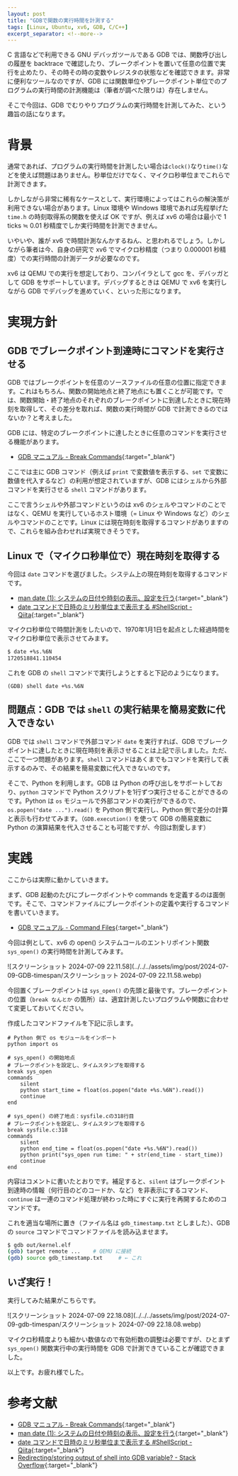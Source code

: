 ```yaml
---
layout: post
title: "GDBで関数の実行時間を計測する"
tags: [Linux, Ubuntu, xv6, GDB, C/C++]
excerpt_separator: <!--more-->
---
```


C 言語などで利用できる GNU デバッガツールである GDB では、関数呼び出しの履歴を backtrace で確認したり、ブレークポイントを置いて任意の位置で実行を止めたり、その時その時の変数やレジスタの状態などを確認できます。非常に便利なツールなのですが、GDB には関数単位やブレークポイント単位でのプログラムの実行時間の計測機能は（筆者が調べた限りは）存在しません。

そこで今回は、GDB でむりやりプログラムの実行時間を計測してみた、という趣旨の話になります。

<!--more-->

# 背景

通常であれば、プログラムの実行時間を計測したい場合は``clock()``なり``time()``などを使えば問題はありません。秒単位だけでなく、マイクロ秒単位までこれらで計測できます。

しかしながら非常に稀有なケースとして、実行環境によってはこれらの解決策が利用できない場合があります。Linux 環境や Windows 環境であれば先程挙げた ``time.h`` の時刻取得系の関数を使えば OK ですが、例えば xv6 の場合は最小で 1 ticks ≒ 0.01 秒精度でしか実行時間を計測できません。

いやいや、誰が xv6 で時間計測なんかするねん、と思われるでしょう。しかしながら筆者は今、自身の研究で xv6 でマイクロ秒精度（つまり 0.000001 秒精度）での実行時間の計測データが必要なのです。

xv6 は QEMU での実行を想定しており、コンパイラとして gcc を、デバッガとして GDB をサポートしています。デバッグするときは QEMU で xv6 を実行しながら GDB でデバッグを進めていく、といった形になります。

# 実現方針

## GDB でブレークポイント到達時にコマンドを実行させる

GDB ではブレークポイントを任意のソースファイルの任意の位置に指定できます。これはもちろん、関数の開始地点と終了地点にも置くことが可能です。では、関数開始・終了地点のそれぞれのブレークポイントに到達したときに現在時刻を取得して、その差分を取れば、関数の実行時間が GDB で計測できるのではないか？と考えました。

GDB には、特定のブレークポイントに達したときに任意のコマンドを実行させる機能があります。

- [GDB マニュアル - Break Commands](https://flex.phys.tohoku.ac.jp/texi/GDB-j/GDB-j_22.html){:target="_blank"}

ここでは主に GDB コマンド（例えば ``print`` で変数値を表示する、``set`` で変数に数値を代入するなど）の利用が想定されていますが、GDB にはシェルから外部コマンドを実行させる ``shell`` コマンドがあります。

ここで言うシェルや外部コマンドというのは xv6 のシェルやコマンドのことではなく、QEMU を実行しているホスト環境（= Linux や Windows など）のシェルやコマンドのことです。Linux には現在時刻を取得するコマンドがありますので、これらを組み合わせれば実現できそうです。

## Linux で（マイクロ秒単位で）現在時刻を取得する

今回は ``date`` コマンドを選びました。システム上の現在時刻を取得するコマンドです。

- [man date (1): システムの日付や時刻の表示、設定を行う](https://ja.manpages.org/date){:target="_blank"}
- [date コマンドで日時のミリ秒単位まで表示する #ShellScript - Qiita](https://qiita.com/niwasawa/items/9502e97b6c4d28d24042){:target="_blank"}

マイクロ秒単位で時間計測をしたいので、1970年1月1日を起点とした経過時間をマイクロ秒単位で表示させてみます。

```bash
$ date +%s.%6N
1720518841.110454
```

これを GDB の ``shell`` コマンドで実行しようとすると下記のようになります。

```basg
(GDB) shell date +%s.%6N
```

## 問題点：GDB では ``shell`` の実行結果を簡易変数に代入できない

GDB では ``shell`` コマンドで外部コマンド ``date`` を実行すれば、GDB でブレークポイントに達したときに現在時刻を表示させることは上記で示しました。ただ、ここで一つ問題があります。``shell`` コマンドはあくまでもコマンドを実行して表示するのみで、その結果を簡易変数に代入できないのです。

そこで、Python を利用します。GDB は Python の呼び出しをサポートしており、``python`` コマンドで Python スクリプトを1行ずつ実行させることができるのです。Python は ``os`` モジュールで外部コマンドの実行ができるので、 ``os.popen("date ...").read()`` を Python 側で実行し、Python 側で差分の計算と表示も行わせてみます。（``GDB.execution()`` を使って GDB の簡易変数に Python の演算結果を代入させることも可能ですが、今回は割愛します）

# 実践

ここからは実際に動かしていきます。

まず、GDB 起動のたびにブレークポイントや commands を定義するのは面倒です。そこで、コマンドファイルにブレークポイントの定義や実行するコマンドを書いていきます。

- [GDB マニュアル - Command Files](https://flex.phys.tohoku.ac.jp/texi/GDB-j/GDB-j_54.html){:target="_blank"}

今回は例として、xv6 の open() システムコールのエントリポイント関数 ``sys_open()`` の実行時間を計測してみます。

![スクリーンショット 2024-07-09 22.11.58](../../../assets/img/post/2024-07-09-GDB-timespan/スクリーンショット 2024-07-09 22.11.58.webp)

今回置くブレークポイントは ``sys_open()`` の先頭と最後です。ブレークポイントの位置（``break なんとか`` の箇所）は、適宜計測したいプログラムや関数に合わせて変更しておいてください。

作成したコマンドファイルを下記に示します。

```
# Python 側で os モジュールをインポート
python import os

# sys_open() の開始地点
# ブレークポイントを設定し、タイムスタンプを取得する
break sys_open
commands
    silent
    python start_time = float(os.popen("date +%s.%6N").read())
    continue
end

# sys_open() の終了地点：sysfile.cの318行目
# ブレークポイントを設定し、タイムスタンプを取得する
break sysfile.c:318
commands
    silent
    python end_time = float(os.popen("date +%s.%6N").read())
    python print("sys_open run time: " + str(end_time - start_time))
    continue
end
```

内容はコメントに書いたとおりです。補足すると、``silent`` はブレークポイント到達時の情報（何行目のどのコードか、など）を非表示にするコマンド、``continue`` は一連のコマンド処理が終わった時にすぐに実行を再開するためのコマンドです。



これを適当な場所に置き（ファイル名は ``gdb_timestamp.txt`` としました）、GDB の ``source`` コマンドでコマンドファイルを読み込ませます。

```bash
$ gdb out/kernel.elf
(gdb) target remote ...    # QEMU に接続
(gdb) source gdb_timestamp.txt     # ← これ
```

## いざ実行！

実行してみた結果がこちらです。

![スクリーンショット 2024-07-09 22.18.08](../../../assets/img/post/2024-07-09-gdb-timespan/スクリーンショット 2024-07-09 22.18.08.webp)

マイクロ秒精度よりも細かい数値なので有効桁数の調整は必要ですが、ひとまず ``sys_open()`` 関数実行中の実行時間を GDB で計測できていることが確認できました。

以上です。お疲れ様でした。

# 参考文献

- [GDB マニュアル - Break Commands](https://flex.phys.tohoku.ac.jp/texi/GDB-j/GDB-j_22.html){:target="_blank"}
- [man date (1): システムの日付や時刻の表示、設定を行う](https://ja.manpages.org/date){:target="_blank"}
- [date コマンドで日時のミリ秒単位まで表示する #ShellScript - Qiita](https://qiita.com/niwasawa/items/9502e97b6c4d28d24042){:target="_blank"}
- [Redirecting/storing output of shell into GDB variable? - Stack Overflow](https://stackoverflow.com/questions/6885923/redirecting-storing-output-of-shell-into-gdb-variable){:target="_blank"}
